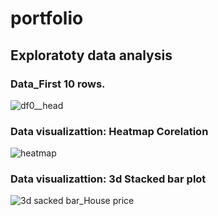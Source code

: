 # portfolio

## Exploratoty data analysis
### Data_First 10 rows.
![df0__head](https://github.com/user-attachments/assets/e796dbd0-2c4c-4a9b-a3de-72005b74b6c4)

### Data visualizattion:  Heatmap Corelation

![heatmap](https://github.com/user-attachments/assets/ca467df7-fd38-4517-9a99-b4bbf7ffaa70)

### Data visualizattion: 3d Stacked bar plot

![3d sacked bar_House price](https://github.com/user-attachments/assets/cd3db0e7-ec92-4e41-9d35-57260e09838f)
